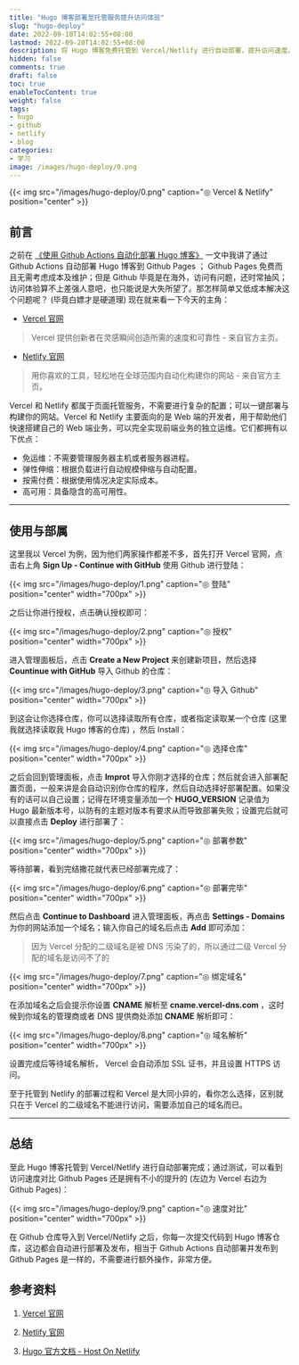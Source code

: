 ```yaml
---
title: "Hugo 博客部署至托管服务提升访问体验"
slug: "hugo-deploy"
date: 2022-09-18T14:02:55+08:00
lastmod: 2022-09-20T14:02:55+08:00
description: 将 Hugo 博客免费托管到 Vercel/Netlify 进行自动部署，提升访问速度。
hidden: false
comments: true
draft: false
toc: true
enableTocContent: true
weight: false
tags:
- hugo
- github
- netlify
- blog
categories:
- 学习
image: /images/hugo-deploy/0.png
---
```


{{< img src="/images/hugo-deploy/0.png" caption="◎ Vercel & Netlify" position="center" >}}

## 前言

之前在 [《使用 Github Actions 自动化部署 Hugo 博客》](/p/hugo-actions/) 一文中我讲了通过 Github Actions 自动部署 Hugo 博客到 Github Pages ； Github Pages 免费而且无需考虑成本及维护；但是 Github 毕竟是在海外，访问有问题，还时常抽风；访问体验算不上差强人意吧，也只能说是大失所望了。那怎样简单又低成本解决这个问题呢？ (毕竟白嫖才是硬道理) 现在就来看一下今天的主角：

- <a href="https://vercel.com" target="_blank">Vercel 官网</a>

> Vercel 提供创新者在灵感瞬间创造所需的速度和可靠性 - 来自官方主页。

- <a href="https://netlify.com" target="_blank">Netlify 官网</a>

> 用你喜欢的工具，轻松地在全球范围内自动化构建你的网站 - 来自官方主页。

<!--more-->

Vercel 和 Netlify 都属于页面托管服务，不需要进行复杂的配置；可以一键部署与构建你的网站。Vercel 和 Netlify 主要面向的是 Web 端的开发者，用于帮助他们快速搭建自己的 Web 端业务，可以完全实现前端业务的独立运维。它们都拥有以下优点：

- 免运维：不需要管理服务器主机或者服务器进程。
- 弹性伸缩：根据负载进行自动规模伸缩与自动配置。
- 按需付费：根据使用情况决定实际成本。
- 高可用：具备隐含的高可用性。

---

## 使用与部属

这里我以 Vercel 为例，因为他们两家操作都差不多，首先打开 Vercel 官网，点击右上角 **Sign Up - Continue with GitHub** 使用 Github 进行登陆：

{{< img src="/images/hugo-deploy/1.png" caption="◎ 登陆" position="center" width="700px" >}}

之后让你进行授权，点击确认授权即可：

{{< img src="/images/hugo-deploy/2.png" caption="◎ 授权" position="center" width="700px" >}}

进入管理面板后，点击 **Create a New Project** 来创建新项目，然后选择 **Countinue with GitHub** 导入 Github 的仓库：

{{< img src="/images/hugo-deploy/3.png" caption="◎ 导入 Github" position="center" width="700px" >}}

到这会让你选择仓库，你可以选择读取所有仓库，或者指定读取某一个仓库 (这里我就选择读取我 Hugo 博客的仓库) ，然后 Install：

{{< img src="/images/hugo-deploy/4.png" caption="◎ 选择仓库" position="center" width="700px" >}}

之后会回到管理面板，点击 **Improt** 导入你刚才选择的仓库；然后就会进入部署配置页面，一般来讲是会自动识别你仓库的程序，然后自动选择好部署配置。如果没有的话可以自己设置；记得在环境变量添加一个 **HUGO_VERSION** 记录值为 Hugo 最新版本号，以防有的主题对版本有要求从而导致部署失败；设置完后就可以直接点击 **Deploy** 进行部署了：

{{< img src="/images/hugo-deploy/5.png" caption="◎ 部署参数" position="center" width="700px" >}}

等待部署，看到完结撒花就代表已经部署完成了：

{{< img src="/images/hugo-deploy/6.png" caption="◎ 部署完毕" position="center" width="700px" >}}

然后点击 **Continue to Dashboard** 进入管理面板，再点击 **Settings - Domains** 为你的网站添加一个域名；输入你自己的域名后点击 **Add** 即可添加：

> 因为 Vercel 分配的二级域名是被 DNS 污染了的，所以通过二级 Vercel 分配的域名是访问不了的

{{< img src="/images/hugo-deploy/7.png" caption="◎ 绑定域名" position="center" width="700px" >}}

在添加域名之后会提示你设置 **CNAME** 解析至 **cname.vercel-dns.com** ，这时候到你域名的管理商或者 DNS 提供商处添加 **CNAME** 解析即可：

{{< img src="/images/hugo-deploy/8.png" caption="◎ 域名解析" position="center" width="700px" >}}

设置完成后等待域名解析， Vercel 会自动添加 SSL 证书，并且设置 HTTPS 访问。

至于托管到 Netlify 的部署过程和 Vercel 是大同小异的，看你怎么选择，区别就只在于 Vercel 的二级域名不能进行访问，需要添加自己的域名而已。

---

## 总结

至此 Hugo 博客托管到 Vercel/Netlify 进行自动部署完成；通过测试，可以看到访问速度对比 Github Pages 还是拥有不小的提升的 (左边为 Vercel 右边为 Github Pages)：

{{< img src="/images/hugo-deploy/9.png" caption="◎ 速度对比" position="center" width="700px" >}}


在 Github 仓库导入到 Vercel/Netlify 之后，你每一次提交代码到 Hugo 博客仓库，这边都会自动进行部署及发布，相当于 Github Actions 自动部署并发布到 Github Pages 是一样的，不需要进行额外操作，非常方便。

## 参考资料

1. <a href="https://vercel.com" target="_blank">Vercel 官网</a>
   
2. <a href="https://netlify.com" target="_blank">Netlify 官网</a>
   
3. <a href="https://gohugo.io/hosting-and-deployment/hosting-on-netlify" target="_blank">Hugo 官方文档 - Host On Netlify</a>
